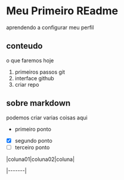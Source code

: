 # Meu Primeiro REadme
aprendendo  a configurar  meu perfil

## conteudo
o que faremos hoje 
1. primeiros passos git
2. interface github 
3. criar repo   


## sobre markdown 
podemos criar varias coisas aqui 
- primeiro ponto
- [x] segundo ponto
- [ ] terceiro ponto

|coluna01|coluna02|coluna|

|-------|
